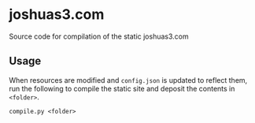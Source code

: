 # joshuas3.com

Source code for compilation of the static joshuas3.com

## Usage

When resources are modified and `config.json` is updated to reflect them, run the following to compile the static site and deposit the contents in `<folder>`.
```
compile.py <folder>
```
